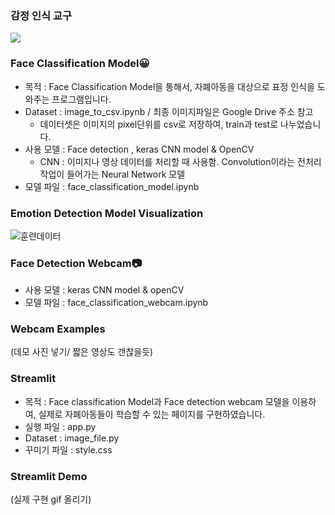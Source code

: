 ### 감정 인식 교구

<img src="https://capsule-render.vercel.app/api?type=waving&color=auto&height=200&section=header&text=Avengers%20with%20Citizen&fontSize=50" />
<div align="left">

### Face Classification Model😀
- 목적 : Face Classification Model을 통해서, 자폐아동을 대상으로 표정 인식을 도와주는 프로그램입니다.
- Dataset : image_to_csv.ipynb / 최종 이미지파일은 Google Drive 주소 참고
  - 데이터셋은 이미지의 pixel단위를 csv로 저장하여, train과 test로 나누었습니다.
- 사용 모델 : Face detection , keras CNN model & OpenCV
  - CNN : 이미지나 영상 데이터를 처리할 때 사용함. Convolution이라는 전처리 작업이 들어가는 Neural Network 모델
- 모델 파일 : face_classification_model.ipynb

### Emotion Detection Model Visualization
<img src="/Users/ellen/Downloads/mini_project/mini_project/figures" alt="훈련데이터">

### Face Detection Webcam📷
- 사용 모델 : keras CNN model & openCV
- 모델 파일 : face_classification_webcam.ipynb

### Webcam Examples
(데모 사진 넣기/ 짧은 영상도 갠찮을듯)

### Streamlit 
- 목적 : Face classification Model과 Face detection webcam 모델을 이용하여, 실제로 자폐아동들이 학습할 수 있는 페이지를 구현하였습니다.
- 실행 파일 : app.py
- Dataset : image_file.py 
- 꾸미기 파일 : style.css

### Streamlit Demo
(실제 구현 gif 올리기)
